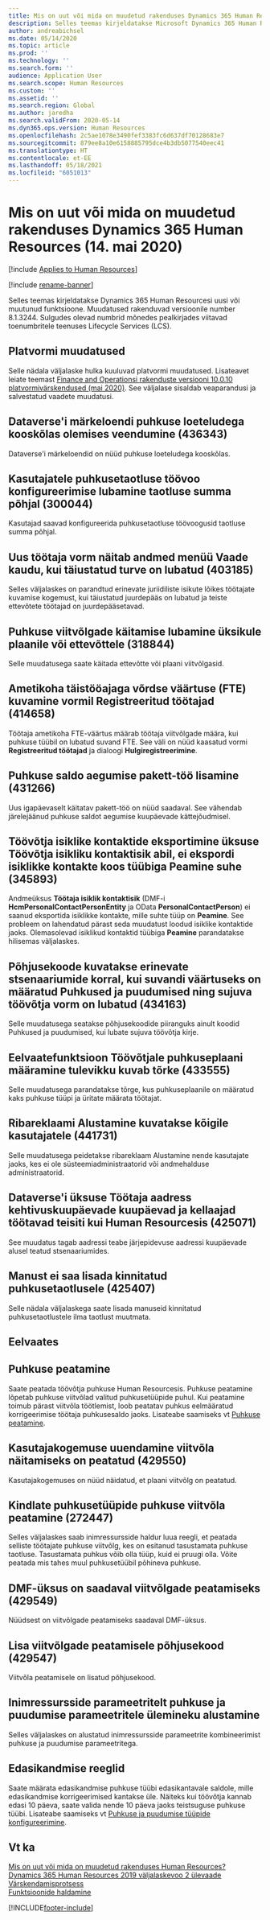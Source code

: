```yaml
---
title: Mis on uut või mida on muudetud rakenduses Dynamics 365 Human Resources (14. mai 2020)
description: Selles teemas kirjeldatakse Microsoft Dynamics 365 Human Resourcesi 14. mai 2020 uusi või muutunud funktsioone.
author: andreabichsel
ms.date: 05/14/2020
ms.topic: article
ms.prod: ''
ms.technology: ''
ms.search.form: ''
audience: Application User
ms.search.scope: Human Resources
ms.custom: ''
ms.assetid: ''
ms.search.region: Global
ms.author: jaredha
ms.search.validFrom: 2020-05-14
ms.dyn365.ops.version: Human Resources
ms.openlocfilehash: 2c5ae1078e3490fef3383fc6d637df70128683e7
ms.sourcegitcommit: 879ee8a10e6158885795dce4b3db5077540eec41
ms.translationtype: HT
ms.contentlocale: et-EE
ms.lasthandoff: 05/18/2021
ms.locfileid: "6051013"
---
```

# <a name="whats-new-or-changed-in-dynamics-365-human-resources-may-14-2020"></a>Mis on uut või mida on muudetud rakenduses Dynamics 365 Human Resources (14. mai 2020)

[!include [Applies to Human Resources](../includes/applies-to-hr.md)]

[!include [rename-banner](~/includes/cc-data-platform-banner.md)]

Selles teemas kirjeldatakse Dynamics 365 Human Resourcesi uusi või muutunud funktsioone. Muudatused rakenduvad versioonile number 8.1.3244. Sulgudes olevad numbrid mõnedes pealkirjades viitavad toenumbritele teenuses Lifecycle Services (LCS).

## <a name="platform-changes"></a>Platvormi muudatused

Selle nädala väljalaske hulka kuuluvad platvormi muudatused. Lisateavet leiate teemast [Finance and Operationsi rakenduste versiooni 10.0.10 platvormivärskendused (mai 2020)](../fin-ops-core/dev-itpro/get-started/whats-new-platform-update-34.md). See väljalase sisaldab veaparandusi ja salvestatud vaadete muudatusi.
 
## <a name="ensure-dataverse-picklists-are-consistent-with-leave-enums-436343"></a>Dataverse'i märkeloendi puhkuse loeteludega kooskõlas olemises veendumine (436343)

Dataverse'i märkeloendid on nüüd puhkuse loeteludega kooskõlas.

## <a name="allow-users-to-configure-leave-request-workflow-based-on-the-request-amount-300044"></a>Kasutajatele puhkusetaotluse töövoo konfigureerimise lubamine taotluse summa põhjal (300044)

Kasutajad saavad konfigureerida puhkusetaotluse töövoogusid taotluse summa põhjal.
 
## <a name="new-worker-form-exposes-data-through-the-view-menu-when-advanced-security-is-enabled-403185"></a>Uus töötaja vorm näitab andmed menüü Vaade kaudu, kui täiustatud turve on lubatud (403185)

Selles väljalaskes on parandtud erinevate juriidiliste isikute lõikes töötajate kuvamise kogemust, kui täiustatud juurdepääs on lubatud ja teiste ettevõtete töötajad on juurdepääsetavad.

## <a name="allow-running-leave-accruals-for-a-single-plan-or-a-single-company-318844"></a>Puhkuse viitvõlgade käitamise lubamine üksikule plaanile või ettevõttele (318844)

Selle muudatusega saate käitada ettevõtte või plaani viitvõlgasid.
 
## <a name="show-the-positions-full-time-equivalent-fte-in-the-enrolled-workers-form-414658"></a>Ametikoha täistööajaga võrdse väärtuse (FTE) kuvamine vormil Registreeritud töötajad (414658)

Töötaja ametikoha FTE-väärtus määrab töötaja viitvõlgade määra, kui puhkuse tüübil on lubatud suvand FTE. See väli on nüüd kaasatud vormi **Registreeritud töötajad** ja dialoogi **Hulgiregistreerimine**.

## <a name="add-leave-balance-expiration-batch-job-431266"></a>Puhkuse saldo aegumise pakett-töö lisamine (431266)

Uus igapäevaselt käitatav pakett-töö on nüüd saadaval. See vähendab järelejäänud puhkuse saldot aegumise kuupäevade kättejõudmisel.

## <a name="exporting-personal-contacts-for-an-employee-using-the-worker-personal-contact-person-entity-doesnt-export-personal-contacts-with-the-parent-relationship-type-345893"></a>Töövõtja isiklike kontaktide eksportimine üksuse Töövõtja isikliku kontaktisik abil, ei ekspordi isiklikke kontakte koos tüübiga Peamine suhe (345893)

Andmeüksus **Töötaja isiklik kontaktisik** (DMF-i **HcmPersonalContactPersonEntity** ja OData **PersonalContactPerson**) ei saanud eksportida isiklikke kontakte, mille suhte tüüp on **Peamine**. See probleem on lahendatud pärast seda muudatust loodud isiklike kontaktide jaoks. Olemasolevad isiklikud kontaktid tüübiga **Peamine** parandatakse hilisemas väljalaskes.

## <a name="reason-codes-display-across-different-scenarios-when-theyre-marked-as-leave-and-absence-and-the-streamlined-employee-form-is-enabled-434163"></a>Põhjusekoode kuvatakse erinevate stsenaariumide korral, kui suvandi väärtuseks on määratud Puhkused ja puudumised ning sujuva töövõtja vorm on lubatud (434163)

Selle muudatusega seatakse põhjusekoodide piiranguks ainult koodid Puhkused ja puudumised, kui lubate sujuva töövõtja kirje.

## <a name="the-preview-feature-assign-a-leave-plan-to-employees-in-the-future-displays-error-433555"></a>Eelvaatefunktsioon Töövõtjale puhkuseplaani määramine tulevikku kuvab tõrke (433555)

Selle muudatusega parandatakse tõrge, kus puhkuseplaanile on määratud kaks puhkuse tüüpi ja üritate määrata töötajat.

## <a name="getting-started-banner-appears-for-all-users-441731"></a>Ribareklaami Alustamine kuvatakse kõigile kasutajatele (441731)

Selle muudatusega peidetakse ribareklaam Alustamine nende kasutajate jaoks, kes ei ole süsteemiadministraatorid või andmehalduse administraatorid. 

## <a name="the-dataverse-worker-address-entity-works-differently-in-terms-of-date-time-effective-dates-in-human-resources-425071"></a>Dataverse'i üksuse Töötaja aadress kehtivuskuupäevade kuupäevad ja kellaajad töötavad teisiti kui Human Resourcesis (425071)

See muudatus tagab aadressi teabe järjepidevuse aadressi kuupäevade alusel teatud stsenaariumides.

## <a name="unable-to-add-an-attachment-to-an-approved-leave-request-425407"></a>Manust ei saa lisada kinnitatud puhkusetaotlusele (425407)

Selle nädala väljalaskega saate lisada manuseid kinnitatud puhkusetaotlustele ilma taotlust muutmata.

## <a name="in-preview"></a>Eelvaates

## <a name="leave-suspension"></a>Puhkuse peatamine

Saate peatada töövõtja puhkuse Human Resourcesis. Puhkuse peatamine lõpetab puhkuse viitvõlad valitud puhkusetüüpide puhul. Kui peatamine toimub pärast viitvõla töötlemist, loob peatatav puhkus eelmääratud korrigeerimise töötaja puhkusesaldo jaoks. Lisateabe saamiseks vt [Puhkuse peatamine](hr-leave-and-absence-suspend-leave.md).

## <a name="update-user-experience-to-indicate-that-accrual-is-suspended-429550"></a>Kasutajakogemuse uuendamine viitvõla näitamiseks on peatatud (429550)

Kasutajakogemuses on nüüd näidatud, et plaani viitvõlg on peatatud.

## <a name="suspend-leave-accrual-for-specified-leave-types-272447"></a>Kindlate puhkusetüüpide puhkuse viitvõla peatamine (272447)

Selles väljalaskes saab inimressursside haldur luua reegli, et peatada selliste töötajate puhkuse viitvõlg, kes on esitanud tasustamata puhkuse taotluse. Tasustamata puhkus võib olla tüüp, kuid ei pruugi olla. Võite peatada mis tahes muul puhkusetüübil põhineva puhkuse.

## <a name="dmf-entity-available-for-accrual-suspensions-429549"></a>DMF-üksus on saadaval viitvõlgade peatamiseks (429549)

Nüüdsest on viitvõlgade peatamiseks saadaval DMF-üksus.

## <a name="add-reason-code-to-accrual-suspensions-429547"></a>Lisa viitvõlgade peatamisele põhjusekood (429547)

Viitvõla peatamisele on lisatud põhjusekood.

## <a name="begin-transitioning-from-human-resources-parameters-to-leave-and-absence-parameters"></a>Inimressursside parameetritelt puhkuse ja puudumise parameetritele ülemineku alustamine

Selles väljalaskes on alustatud inimressursside parameetrite kombineerimist puhkuse ja puudumise parameetritega.

## <a name="carry-forward-rules"></a>Edasikandmise reeglid

Saate määrata edasikandmise puhkuse tüübi edasikantavale saldole, mille edasikandmise korrigeerimised kantakse üle. Näiteks kui töövõtja kannab edasi 10 päeva, saate valida nende 10 päeva jaoks teistsuguse puhkuse tüübi. Lisateabe saamiseks vt [Puhkuse ja puudumise tüüpide konfigureerimine](hr-leave-and-absence-types.md).

## <a name="see-also"></a>Vt ka

[Mis on uut või mida on muudetud rakenduses Human Resources?](hr-admin-whats-new.md)</br>
[Dynamics 365 Human Resources 2019 väljalaskevoo 2 ülevaade](/dynamics365-release-plan/2019wave2/dynamics365-human-resources/)</br>
[Värskendamisprotsess](hr-admin-setup-update-process.md)</br>
[Funktsioonide haldamine](hr-admin-manage-features.md)

[!INCLUDE[footer-include](../includes/footer-banner.md)]